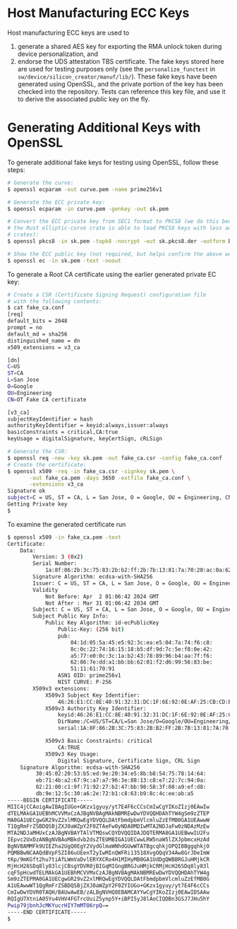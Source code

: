 # Host Manufacturing ECC Keys

Host manufacturing ECC keys are used to
1. generate a shared AES key for exporting the RMA unlock token during device personalization, and
1. endorse the UDS attestation TBS certificate.
The fake keys stored here are used for testing purposes only (see the `personalize_functest` in `sw/device/silicon_creator/manuf/lib/`).
These fake keys have been generated using OpenSSL, and the private portion of the key has been checked into the repository.
Tests can reference this key file, and use it to derive the associated public key on the fly.

# Generating Additional Keys with OpenSSL

To generate additional fake keys for testing using OpenSSL, follow these steps:
```sh
# Generate the curve:
$ openssl ecparam -out curve.pem -name prime256v1

# Generate the ECC private key:
$ openssl ecparam -in curve.pem -genkey -out sk.pem

# Convert the ECC private key from SEC1 format to PKCS8 (we do this because
# the Rust elliptic-curve crate is able to load PKCS8 keys with less additional
# crates):
$ openssl pkcs8 -in sk.pem -topk8 -nocrypt -out sk.pkcs8.der -outform DER

# Show the ECC public key (not required, but helps confirm the above worked):
$ openssl ec -in sk.pem -text -noout
```

To generate a Root CA certificate using the earlier generated private EC key:
```sh
# Create a CSR (Certificate Signing Request) configuration file
# with the following contents:
$ cat fake_ca.conf
[req]
default_bits = 2048
prompt = no
default_md = sha256
distinguished_name = dn
x509_extensions = v3_ca

[dn]
C=US
ST=CA
L=San Jose
O=Google
OU=Engineering
CN=OT Fake CA certificate

[v3_ca]
subjectKeyIdentifier = hash
authorityKeyIdentifier = keyid:always,issuer:always
basicConstraints = critical,CA:true
keyUsage = digitalSignature, keyCertSign, cRLSign

# Generate the CSR:
$ openssl req -new -key sk.pem -out fake_ca.csr -config fake_ca.conf
# Create the certificate:
$ openssl x509 -req -in fake_ca.csr -signkey sk.pem \
       -out fake_ca.pem -days 3650 -extfile fake_ca.conf \
       -extensions v3_ca
Signature ok
subject=C = US, ST = CA, L = San Jose, O = Google, OU = Engineering, CN = OT Fake CA certificate
Getting Private key
$
```

To examine the generated certificate run
```sh
$ openssl x509 -in fake_ca.pem -text
Certificate:
    Data:
        Version: 3 (0x2)
        Serial Number:
            1a:8f:86:2b:3c:75:83:2b:b2:ff:2b:7b:13:81:7a:70:20:ac:0a:62
        Signature Algorithm: ecdsa-with-SHA256
        Issuer: C = US, ST = CA, L = San Jose, O = Google, OU = Engineering, CN = OT Fake CA certificate
        Validity
            Not Before: Apr  2 01:06:42 2024 GMT
            Not After : Mar 31 01:06:42 2034 GMT
        Subject: C = US, ST = CA, L = San Jose, O = Google, OU = Engineering, CN = OT Fake CA certificate
        Subject Public Key Info:
            Public Key Algorithm: id-ecPublicKey
                Public-Key: (256 bit)
                pub:
                    04:1d:05:5a:45:e5:92:3c:ea:e5:04:7a:74:f6:c8:
                    8c:0c:22:74:16:15:18:b5:df:9d:7c:5e:f8:0e:42:
                    a5:77:e0:0c:3c:1a:b2:43:78:89:96:b4:aa:7f:f6:
                    62:86:7e:dd:a1:bb:bb:62:01:f2:d6:99:56:83:be:
                    51:11:61:70:91
                ASN1 OID: prime256v1
                NIST CURVE: P-256
        X509v3 extensions:
            X509v3 Subject Key Identifier:
                46:26:E1:CC:8E:40:91:32:31:DC:1F:6E:92:0E:AF:25:CB:CD:E5:72
            X509v3 Authority Key Identifier:
                keyid:46:26:E1:CC:8E:40:91:32:31:DC:1F:6E:92:0E:AF:25:CB:CD:E5:72
                DirName:/C=US/ST=CA/L=San Jose/O=Google/OU=Engineering/CN=OT Fake CA certificate
                serial:1A:8F:86:2B:3C:75:83:2B:B2:FF:2B:7B:13:81:7A:70:20:AC:0A:62

            X509v3 Basic Constraints: critical
                CA:TRUE
            X509v3 Key Usage:
                Digital Signature, Certificate Sign, CRL Sign
    Signature Algorithm: ecdsa-with-SHA256
         30:45:02:20:53:b5:ed:9e:20:34:e5:8b:b8:54:75:78:14:64:
         eb:71:4b:a2:67:9c:a7:a7:96:3e:88:13:c8:e7:22:7c:94:0a:
         02:21:00:c1:9f:71:92:27:b2:47:bb:98:58:3f:08:a9:ef:d8:
         db:9e:12:5c:30:a6:2e:72:b1:c8:63:b9:8c:4c:ee:ab:a5
-----BEGIN CERTIFICATE-----
MIIC4jCCAoigAwIBAgIUGo+GKzx1gyuy/yt7E4F6cCCsCmIwCgYIKoZIzj0EAwIw
dTELMAkGA1UEBhMCVVMxCzAJBgNVBAgMAkNBMREwDwYDVQQHDAhTYW4gSm9zZTEP
MA0GA1UECgwGR29vZ2xlMRQwEgYDVQQLDAtFbmdpbmVlcmluZzEfMB0GA1UEAwwW
T1QgRmFrZSBDQSBjZXJ0aWZpY2F0ZTAeFw0yNDA0MDIwMTA2NDJaFw0zNDAzMzEw
MTA2NDJaMHUxCzAJBgNVBAYTAlVTMQswCQYDVQQIDAJDQTERMA8GA1UEBwwIU2Fu
IEpvc2UxDzANBgNVBAoMBkdvb2dsZTEUMBIGA1UECwwLRW5naW5lZXJpbmcxHzAd
BgNVBAMMFk9UIEZha2UgQ0EgY2VydGlmaWNhdGUwWTATBgcqhkjOPQIBBggqhkjO
PQMBBwNCAAQdBVpF5ZI86uUEenT2yIwMInQWFRi13518XvgOQqV34Aw8GrJDeImW
tKp/9mKGft2hu7tiAfLWmVaDvlERYXCRo4H1MIHyMB0GA1UdDgQWBBRGJuHMjkCR
MjHcH26SDq8ly83lcjCBsgYDVR0jBIGqMIGngBRGJuHMjkCRMjHcH26SDq8ly83l
cqF5pHcwdTELMAkGA1UEBhMCVVMxCzAJBgNVBAgMAkNBMREwDwYDVQQHDAhTYW4g
Sm9zZTEPMA0GA1UECgwGR29vZ2xlMRQwEgYDVQQLDAtFbmdpbmVlcmluZzEfMB0G
A1UEAwwWT1QgRmFrZSBDQSBjZXJ0aWZpY2F0ZYIUGo+GKzx1gyuy/yt7E4F6cCCs
CmIwDwYDVR0TAQH/BAUwAwEB/zALBgNVHQ8EBAMCAYYwCgYIKoZIzj0EAwIDSAAw
RQIgU7XtniA05Yu4VHV4FGTrcUuiZ5ynp5Y+iBPI5yJ8lAoCIQDBn3GSJ7JHu5hY
Pwip79jbnhJcMKYucrHIY7mMTO6rpQ==
-----END CERTIFICATE-----
$
```
